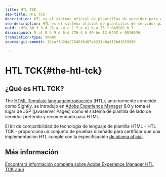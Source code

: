 ```yaml
---
title: HTL TCK
seo-title: HTL TCK
description: HTL es el sistema oficial de plantillas de servidor para AEM
seo-description: HTL es el sistema oficial de plantillas de servidor para AEM y el TCK proporciona un conjunto de pruebas para certificar una implementación HTL.
uuid: cdfe 68 f 3-d 26 a -4 c 1 f-a 41 b-a 35 f 849288 b 7
discoiquuid: 5 af 8 b 9 d 6-d 776-4 b 49-be 12-6492 e 0016096
translation-type: tm+mt
source-git-commit: 32eaffd24a2734036467a6231b8a1f1bd1659338

---
```



# HTL TCK{#the-htl-tck}

## ¿Qué es HTL TCK?

The [HTML Template languageintroducción](https://docs.adobe.com/docs/en/htl.html "al lenguaje de plantilla HTML") (HTL), anteriormente conocido como Sightly, se introdujo en [Adobe Experience Manager](http://www.adobe.com/solutions/web-experience-management.html) 6.0 y toma el lugar de JSP (javaserver Pages) como el sistema de plantilla de lado de servidor preferido y recomendado para HTML.

El kit de compatibilidad de tecnología de lenguaje de plantilla HTML - HTL TCK - proporciona un conjunto de pruebas diseñado para certificar que una implementación HTL cumple con la especificación [de idioma oficial](https://github.com/adobe/htl-spec).

## Más información

[Encontrará información completa sobre Adobe Experience Manager HTL TCK aquí](https://github.com/adobe/htl-tck)
